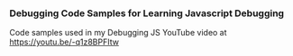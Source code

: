 ### Debugging Code Samples for Learning Javascript Debugging

Code samples used in my Debugging JS YouTube video at https://youtu.be/-q1z8BPFItw


